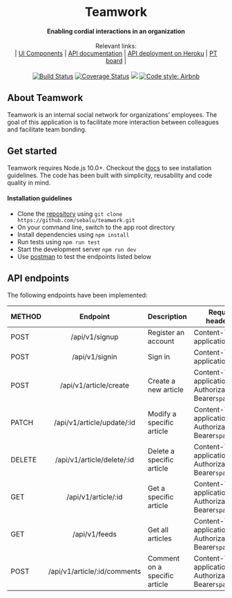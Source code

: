 <div align="center">
  <h1>Teamwork</h1>
</div>
<div align="center">
  <strong>Enabling cordial interactions in an organization</strong>
</div>
<br>
<div align="center">
  Relevant links: <br>
  <span> | </span>
  <a href="https://sebalu.github.io/teamwork/">UI Components</a>
  <span> | </span>
  <a href="https://documenter.getpostman.com/view/5969437/SVtN3BDM">API documentation</a>
  <span> | </span>
    <a href="https://teamwork-ac11.herokuapp.com/">API deployment on Heroku</a>
  <span> | </span>
    <a href="https://www.pivotaltracker.com/n/projects/2397150">PT board</a>
  <span> | </span>
</div>
<br>
<div align="center">
<a href='https://travis-ci.com/sebalu/teamwork'><img src='https://travis-ci.com/sebalu/teamwork.svg?branch=develop' alt='Build Status' /></a>
<a href='https://coveralls.io/github/sebalu/teamwork?branch=ft-article-creation-api-endpoint-2397150'><img src='https://coveralls.io/repos/github/sebalu/teamwork/badge.svg?branch=ft-article-creation-api-endpoint-2397150' alt='Coverage Status' /></a>
<a href="https://codeclimate.com/github/sebalu/teamwork/maintainability"><img src="https://api.codeclimate.com/v1/badges/9b442ad2037e66c92182/maintainability" /></a>
<a href="https://github.com/airbnb/javascript">
  <img src="https://img.shields.io/badge/code%20style-Airbnb-red" alt="Code style: Airbnb">
</a>
</div>

## About Teamwork

Teamwork is an internal social network for organizations’ employees. The goal of this application is to facilitate more interaction between colleagues and facilitate team bonding.

## Get started
Teamwork requires Node.js 10.0+. Checkout the [docs](https://nodejs.org/en/) to see installation guidelines. The code has been built with simplicity, reusability and code quality in mind.

#### Installation guidelines
- Clone the [repository](https://github.com/sebalu/teamwork.git) using ```git clone https://github.com/sebalu/teamwork.git```
- On your command line, switch to the app root directory
- Install dependencies using `npm install`
- Run tests using `npm run test`
- Start the development server `npm run dev`
- Use [postman](https://www.getpostman.com/downloads/) to test the endpoints listed below

## API endpoints

The following endpoints have been implemented:

| METHOD       | Endpoint           | Description  | Request header(s)
| ------------- |:-------------:| -----| -------|
| POST      | /api/v1/signup | Register an account | Content-Type: application/json
| POST      | /api/v1/signin     | Sign in | Content-Type: application/json
| POST | /api/v1/article/create | Create a new article | Content-Type: application/json, Authorization: Bearer```space```token
| PATCH      | /api/v1/article/update/:id     | Modify a specific article | Content-Type: application/json, Authorization: Bearer```space```token
| DELETE      | /api/v1/article/delete/:id     | Delete a specific article | Content-Type: application/json, Authorization: Bearer```space```token
| GET      | /api/v1/article/:id     | Get a specific article | Content-Type: application/json, Authorization: Bearer```space```token
| GET      | /api/v1/feeds     | Get all articles | Content-Type: application/json, Authorization: Bearer```space```token
| POST      | /api/v1/article/:id/comments     | Comment on a specific article | Content-Type: application/json, Authorization: Bearer```space```token
